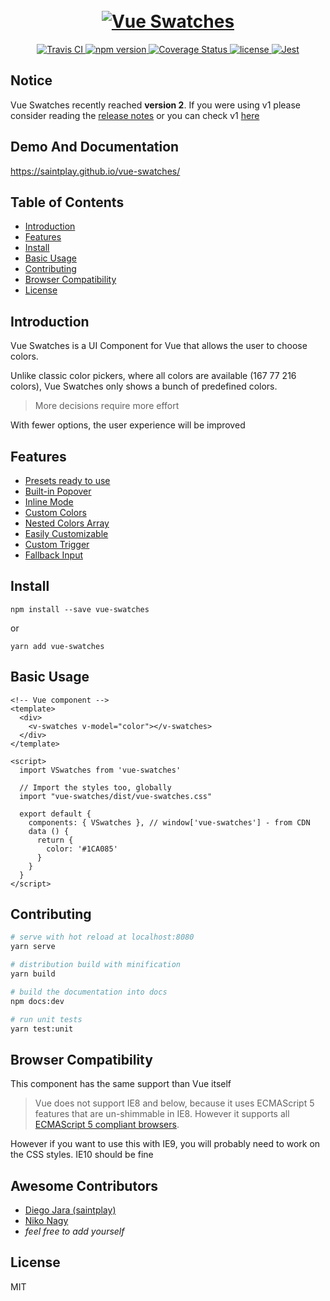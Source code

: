 <h1 align="center">
  <br>
  <a href="https://saintplay.github.io/vue-swatches/">
    <img src="https://github.com/saintplay/vue-swatches/blob/master/.github/promo.png?raw=true" alt="Vue Swatches">
  </a>
</h1>

<p align="center">
  <a href="https://travis-ci.org/saintplay/vue-swatches">
    <img src="https://travis-ci.org/saintplay/vue-swatches.svg?branch=master" alt="Travis CI">
  </a>
  <a href="https://www.npmjs.org/package/vue-swatches">
    <img src="https://img.shields.io/npm/v/vue-swatches.svg" alt="npm version">
  </a>

  <a href='https://coveralls.io/github/saintplay/vue-swatches?branch=master'>
    <img src='https://coveralls.io/repos/github/saintplay/vue-swatches/badge.svg?branch=master' alt='Coverage Status' />
  </a>

  <a href="https://www.npmjs.org/package/vue-swatches">
    <img src="https://img.shields.io/github/license/saintplay/vue-swatches.svg" alt="license">
  </a>
  <a href="https://github.com/facebook/jest">
    <img src="https://img.shields.io/badge/tested_with-jest-99424f.svg" alt="Jest">
  </a>
</p>

## **Notice**

Vue Swatches recently reached **version 2**. If you were using v1 please consider reading the [release notes](https://github.com/saintplay/vue-swatches/releases/tag/v2.0.0) or you can check v1 [here](https://github.com/saintplay/vue-swatches/tree/v1.x)


## Demo And Documentation ##

<https://saintplay.github.io/vue-swatches/>


## Table of Contents ##

- [Introduction](#introduction)
- [Features](#features)
- [Install](#install)
- [Basic Usage](#basic-usage)
- [Contributing](#contributing)
- [Browser Compatibility](#browser-compatibility)
- [License](#license)

## Introduction ##

Vue Swatches is a UI Component for Vue that allows the user to choose colors.

Unlike classic color pickers, where all colors are available (167 77 216 colors),
Vue Swatches only shows a bunch of predefined colors.

> More decisions require more effort

With fewer options, the user experience will be improved

## Features ##

<ul>
  <li>
    <a href="https://saintplay.github.io/vue-swatches/presets/">Presets ready to use</a>
  </li>
  <li>
    <a href="https://saintplay.github.io/vue-swatches/api/props.html#behaviour-props">Built-in Popover</a>
  </li>
  <li>
    <a href="https://saintplay.github.io/vue-swatches/examples/#inline-mode">Inline Mode</a>
  </li>
  <li>
    <a href="https://saintplay.github.io/vue-swatches/examples/#custom-colors">Custom Colors</a>
  </li>
  <li>
    <a href="https://saintplay.github.io/vue-swatches/examples/#nested-colors">Nested Colors Array</a>
  </li>
  <li>
    <a href="https://saintplay.github.io/vue-swatches/api/">Easily Customizable</a>
  </li>
  <li>
    <a href="https://saintplay.github.io/vue-swatches/examples/#using-a-custom-trigger">Custom Trigger</a>
  </li>
  <li>
    <a href="https://saintplay.github.io/vue-swatches/examples/#fallback-input">Fallback Input</a>
  </li>
</ul>

## Install ##

`npm install --save vue-swatches`

or

`yarn add vue-swatches`

## Basic Usage ##

```vue
<!-- Vue component -->
<template>
  <div>
    <v-swatches v-model="color"></v-swatches>
  </div>
</template>

<script>
  import VSwatches from 'vue-swatches'

  // Import the styles too, globally
  import "vue-swatches/dist/vue-swatches.css"

  export default {
    components: { VSwatches }, // window['vue-swatches'] - from CDN
    data () {
      return {
        color: '#1CA085'
      }
    }
  }
</script>
```

## Contributing ##

``` bash
# serve with hot reload at localhost:8080
yarn serve

# distribution build with minification
yarn build

# build the documentation into docs
npm docs:dev

# run unit tests
yarn test:unit

```

## Browser Compatibility ##

This component has the same support than Vue itself

> Vue does not support IE8 and below, because it uses ECMAScript 5 features that are un-shimmable in IE8. However it supports all [ECMAScript 5 compliant browsers](https://caniuse.com/#feat=es5).

However if you want to use this with IE9, you will probably need to work on the CSS styles.
IE10 should be fine

## Awesome Contributors ##

- [Diego Jara (saintplay)](https://github.com/saintplay/)
- [Niko Nagy](https://github.com/NikoNagy)
- *feel free to add yourself*

## License

MIT

